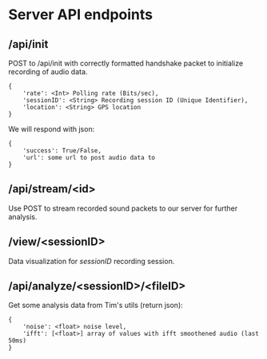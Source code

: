 # Server API endpoints

## /api/init

POST to /api/init with correctly formatted handshake packet to initialize recording of audio data.

```
{
    'rate': <Int> Polling rate (Bits/sec),
    'sessionID': <String> Recording session ID (Unique Identifier),
    'location': <String> GPS location
}
```

We will respond with json:
```
{
    'success': True/False,
    'url': some url to post audio data to
}
```

## /api/stream/\<id\>

Use POST to stream recorded sound packets to our server for further analysis.

## /view/\<sessionID\>

Data visualization for *sessionID* recording session.

## /api/analyze/\<sessionID\>/\<fileID\>

Get some analysis data from Tim's utils (return json):
```
{
    'noise': <float> noise level,
    'ifft': [<float>] array of values with ifft smoothened audio (last 50ms)
}
```
